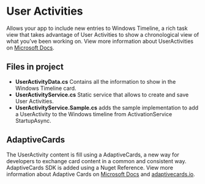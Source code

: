 ﻿# User Activities

Allows your app to include new entries to Windows Timeline, a rich task view that takes advantage of User Activities to show a chronological view of what you’ve been working on. View more information about UserActivities on [Microsoft Docs](https://docs.microsoft.com/windows/uwp/launch-resume/useractivities).

## Files in project
 - **UserActivityData.cs** Contains all the information to show in the Windows Timeline card.
 - **UserActivityService.cs** Static service that allows to create and save User Activities.
 - **UserActivityService.Sample.cs** adds the sample implementation to add a UserActivity to the Windows timeline from ActivationService StartupAsync.


## AdaptiveCards

The UserActivity content is fill using a AdaptiveCards, a new way for developers to exchange card content in a common and consistent way. AdaptiveCards SDK is added using a Nuget Reference. View more information about Adaptive Cards on [Microsoft Docs](https://docs.microsoft.com/adaptive-cards/get-started/windows) and [adaptivecards.io](http://adaptivecards.io/).